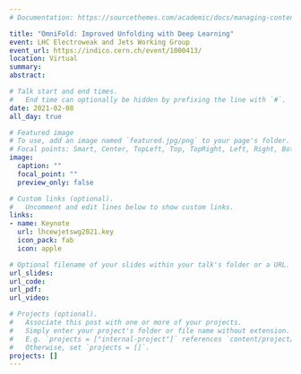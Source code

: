 ```yaml
---
# Documentation: https://sourcethemes.com/academic/docs/managing-content/

title: "OmniFold: Improved Unfolding with Deep Learning"
event: LHC Electroweak and Jets Working Group
event_url: https://indico.cern.ch/event/1000413/
location: Virtual
summary:
abstract:

# Talk start and end times.
#   End time can optionally be hidden by prefixing the line with `#`.
date: 2021-02-08
all_day: true

# Featured image
# To use, add an image named `featured.jpg/png` to your page's folder. 
# Focal points: Smart, Center, TopLeft, Top, TopRight, Left, Right, BottomLeft, Bottom, BottomRight.
image:
  caption: ""
  focal_point: ""
  preview_only: false

# Custom links (optional).
#   Uncomment and edit lines below to show custom links.
links:
- name: Keynote
  url: lhcewjetswg2021.key
  icon_pack: fab
  icon: apple

# Optional filename of your slides within your talk's folder or a URL.
url_slides:
url_code:
url_pdf:
url_video:

# Projects (optional).
#   Associate this post with one or more of your projects.
#   Simply enter your project's folder or file name without extension.
#   E.g. `projects = ["internal-project"]` references `content/project/deep-learning/index.md`.
#   Otherwise, set `projects = []`.
projects: []
---
```

